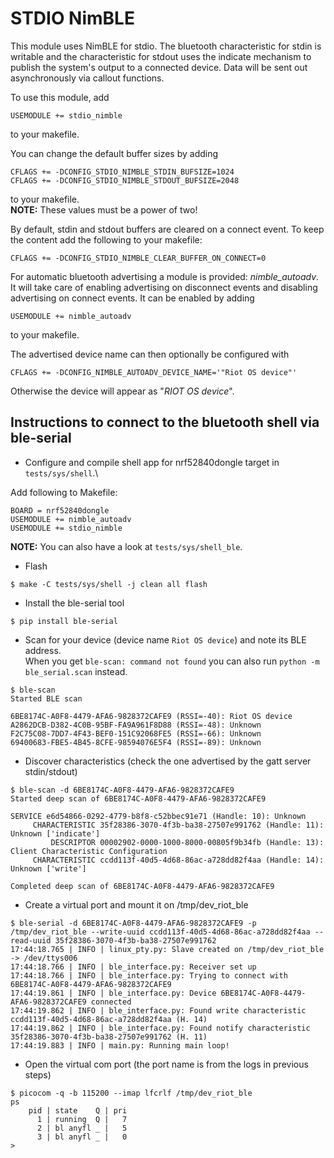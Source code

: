 # STDIO NimBLE

This module uses NimBLE for stdio. The bluetooth characteristic for
stdin is writable and the characteristic for stdout uses the indicate
mechanism to publish the system's output to a connected device. Data will be
sent out asynchronously via callout functions.

To use this module, add
```
USEMODULE += stdio_nimble
```
to your makefile.

You can change the default buffer sizes by adding
```
CFLAGS += -DCONFIG_STDIO_NIMBLE_STDIN_BUFSIZE=1024
CFLAGS += -DCONFIG_STDIO_NIMBLE_STDOUT_BUFSIZE=2048
```
to your makefile. \
**NOTE:** These values must be a power of two!

By default, stdin and stdout buffers are cleared on a connect event. To keep the
content add the following to your makefile:
```
CFLAGS += -DCONFIG_STDIO_NIMBLE_CLEAR_BUFFER_ON_CONNECT=0
```

For automatic bluetooth advertising a module is provided: *nimble_autoadv*.
It will take care of enabling advertising on disconnect events and
disabling advertising on connect events. It can be enabled by adding
```
USEMODULE += nimble_autoadv
```
to your makefile.

The advertised device name can then optionally be configured with
```
CFLAGS += -DCONFIG_NIMBLE_AUTOADV_DEVICE_NAME='"Riot OS device"'
```
Otherwise the device will appear as "*RIOT OS device*".

## Instructions to connect to the bluetooth shell via ble-serial

- Configure and compile shell app for nrf52840dongle target in `tests/sys/shell`.\

Add following to Makefile:
```
BOARD = nrf52840dongle
USEMODULE += nimble_autoadv
USEMODULE += stdio_nimble
```

**NOTE:** You can also have a look at `tests/sys/shell_ble`.

- Flash

`$ make -C tests/sys/shell -j clean all flash`

- Install the ble-serial tool

`$ pip install ble-serial`

- Scan for your device (device name `Riot OS device`) and note its BLE address.\
  When you get `ble-scan: command not found` you can also run
  `python -m ble_serial.scan` instead.
```
$ ble-scan
Started BLE scan

6BE8174C-A0F8-4479-AFA6-9828372CAFE9 (RSSI=-40): Riot OS device
A2862DCB-D382-4C0B-95BF-FA9A961F8D88 (RSSI=-48): Unknown
F2C75C08-7DD7-4F43-BEF0-151C92068FE5 (RSSI=-66): Unknown
69400683-FBE5-4B45-8CFE-98594076E5F4 (RSSI=-89): Unknown
```

- Discover characteristics (check the one advertised by the gatt server stdin/stdout)
```
$ ble-scan -d 6BE8174C-A0F8-4479-AFA6-9828372CAFE9
Started deep scan of 6BE8174C-A0F8-4479-AFA6-9828372CAFE9

SERVICE e6d54866-0292-4779-b8f8-c52bbec91e71 (Handle: 10): Unknown
     CHARACTERISTIC 35f28386-3070-4f3b-ba38-27507e991762 (Handle: 11): Unknown ['indicate']
         DESCRIPTOR 00002902-0000-1000-8000-00805f9b34fb (Handle: 13): Client Characteristic Configuration
     CHARACTERISTIC ccdd113f-40d5-4d68-86ac-a728dd82f4aa (Handle: 14): Unknown ['write']

Completed deep scan of 6BE8174C-A0F8-4479-AFA6-9828372CAFE9
```

- Create a virtual port and mount it on /tmp/dev_riot_ble
```
$ ble-serial -d 6BE8174C-A0F8-4479-AFA6-9828372CAFE9 -p /tmp/dev_riot_ble --write-uuid ccdd113f-40d5-4d68-86ac-a728dd82f4aa --read-uuid 35f28386-3070-4f3b-ba38-27507e991762
17:44:18.765 | INFO | linux_pty.py: Slave created on /tmp/dev_riot_ble -> /dev/ttys006
17:44:18.766 | INFO | ble_interface.py: Receiver set up
17:44:18.766 | INFO | ble_interface.py: Trying to connect with 6BE8174C-A0F8-4479-AFA6-9828372CAFE9
17:44:19.861 | INFO | ble_interface.py: Device 6BE8174C-A0F8-4479-AFA6-9828372CAFE9 connected
17:44:19.862 | INFO | ble_interface.py: Found write characteristic ccdd113f-40d5-4d68-86ac-a728dd82f4aa (H. 14)
17:44:19.862 | INFO | ble_interface.py: Found notify characteristic 35f28386-3070-4f3b-ba38-27507e991762 (H. 11)
17:44:19.883 | INFO | main.py: Running main loop!
```

- Open the virtual com port (the port name is from the logs in previous steps)
```
$ picocom -q -b 115200 --imap lfcrlf /tmp/dev_riot_ble
ps
    pid | state    Q | pri
      1 | running  Q |   7
      2 | bl anyfl _ |   5
      3 | bl anyfl _ |   0
>
```
